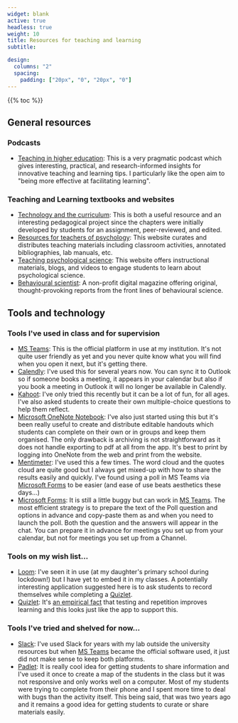 ```yaml
---
widget: blank
active: true
headless: true
weight: 10
title: Resources for teaching and learning
subtitle:

design:
  columns: "2"
  spacing:
    padding: ["20px", "0", "20px", "0"]
---
```


{{% toc %}}

## General resources

### Podcasts

- [Teaching in higher education](https://teachinginhighered.com/episodes/): This is a very pragmatic podcast which gives interesting, practical, and research-informed insights for innovative teaching and learning tips. I particularly like the open aim to "being more effective at facilitating learning".

### Teaching and Learning textbooks and websites

- [Technology and the curriculum](https://techandcurriculum.pressbooks.com): This is both a useful  resource and an interesting pedagogical project since the chapters were initially developed by students for an assignment, peer-reviewed, and edited.
- [Resources for teachers of psychology](https://teachpsych.org/): This website curates and distributes teaching materials including classroom activities, annotated bibliographies, lab manuals, etc.
- [Teaching psychological science](https://www.psychologicalscience.org/members/teaching): This website offers instructional materials, blogs, and videos to engage students to learn about psychological science.
- [Behavioural scientist](https://behavioralscientist.org/): A non-profit digital magazine offering original, thought-provoking reports from the front lines of behavioural science.

## Tools and technology

### Tools I've used in class and for supervision

- [MS Teams](https://www.microsoft.com/en-gb/microsoft-teams/group-chat-software): This is the official platform in use at my institution. It's not quite user friendly as yet and you never quite know what you will find when you open it next, but it's getting there.
- [Calendly](https://calendly.com): I've used this for several years now. You can sync it to Outlook so if someone books a meeting, it appears in your calendar but also if you book a meeting in Outlook it will no longer be available in Calendly.
- [Kahoot](https://kahoot.com): I've only tried this recently but it can be a lot of fun, for all ages. I've also asked students to create their own multiple-choice questions to help them reflect.
- [Microsoft OneNote Notebook](https://www.microsoft.com/en-GB/education/products/onenote/default.aspx?culture=en-gb&country=GB): I've also just started using this but it's been really useful to create and distribute editable handouts which students can complete on their own or in groups and keep them organised. The only drawback is archiving is not straightforward as it does not handle exporting to pdf at all from the app. It's best to print by logging into OneNote from the web and print from the website.
- [Mentimeter](https://www.mentimeter.com/): I've used this a few times. The word cloud and the quotes cloud are quite good but I always get mixed-up with how to share the results easily and quickly.  I've found using a poll in MS Teams via [Microsoft Forms](https://support.microsoft.com/en-us/forms) to be easier (and ease of use beats aesthetics these days...)
- [Microsoft Forms](https://support.microsoft.com/en-us/forms): It is still a little buggy but can work in [MS Teams](https://www.microsoft.com/en-gb/microsoft-teams/group-chat-software). The most efficient strategy is to prepare the text of the Poll question and options in advance and copy-paste them as and when you need to launch the poll. Both the question and the answers will appear in the chat. You can prepare it in advance for meetings you set up from your calendar, but not for meetings you set up from a Channel.

### Tools on my wish list...
- [Loom](https://www.loom.com/education): I've seen it in use (at my daughter's primary school during lockdown!) but I have yet to embed it in my classes. A potentially interesting application suggested here is to ask students to record themselves while completing a [Quizlet](https://quizlet.com/en-gb).
- [Quizlet](https://quizlet.com/en-gb): It's [an empirical fact](https://link.springer.com/article/10.3758/BF03194052) that testing and repetition improves learning and this looks just like the app to support this. 

### Tools I've tried and shelved for now...
- [Slack](https://slack.com/intl/en-gb/): I've used Slack for years with my lab outside the university resources but when [MS Teams](https://www.microsoft.com/en-gb/microsoft-teams/group-chat-software) became the official software used, it just did not make sense to keep both platforms.
- [Padlet](https://en-gb.padlet.com/): It is really cool idea for getting students to share information and I've used it once to create a map of the students in the class but it was not responsive and only works well on a computer. Most of my students were trying to complete from their phone and I spent more time to deal with bugs than the activity itself. This being said, that was two years ago and it remains a good idea for getting students to curate or share materials easily.

